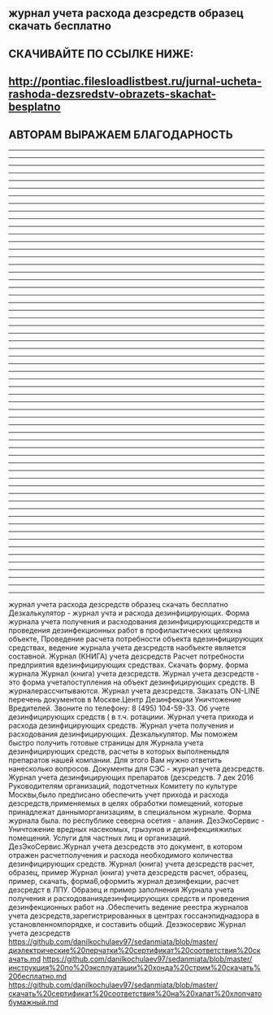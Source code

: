 журнал учета расхода дезсредств образец скачать бесплатно
--------------------------------------------------
СКАЧИВАЙТЕ ПО ССЫЛКЕ НИЖЕ:
--------------------------------------------------
http://pontiac.filesloadlistbest.ru/jurnal-ucheta-rashoda-dezsredstv-obrazets-skachat-besplatno
--------------------------------------------------
АВТОРАМ ВЫРАЖАЕМ БЛАГОДАРНОСТЬ
--------------------------------------------------
--------------------------------------------------
--------------------------------------------------
--------------------------------------------------
--------------------------------------------------
--------------------------------------------------
--------------------------------------------------
--------------------------------------------------
--------------------------------------------------
--------------------------------------------------
--------------------------------------------------
--------------------------------------------------
--------------------------------------------------
--------------------------------------------------
--------------------------------------------------
--------------------------------------------------
--------------------------------------------------
--------------------------------------------------
--------------------------------------------------
--------------------------------------------------
--------------------------------------------------
--------------------------------------------------
--------------------------------------------------
--------------------------------------------------
--------------------------------------------------
--------------------------------------------------
--------------------------------------------------
--------------------------------------------------
--------------------------------------------------
--------------------------------------------------
--------------------------------------------------
--------------------------------------------------
--------------------------------------------------
--------------------------------------------------
--------------------------------------------------
--------------------------------------------------
--------------------------------------------------
--------------------------------------------------
--------------------------------------------------
--------------------------------------------------
--------------------------------------------------
--------------------------------------------------
--------------------------------------------------
--------------------------------------------------
--------------------------------------------------
--------------------------------------------------
--------------------------------------------------
--------------------------------------------------
--------------------------------------------------
--------------------------------------------------
--------------------------------------------------
--------------------------------------------------
--------------------------------------------------
--------------------------------------------------
--------------------------------------------------
--------------------------------------------------
--------------------------------------------------
--------------------------------------------------
--------------------------------------------------
--------------------------------------------------
журнал учета расхода дезсредств образец скачать бесплатно Дезкалькулятор - журнал учта и расхода дезинфицирующих. Форма журнала учета получения и расходования дезинфицирующихсредств и проведения дезинфекционных работ в профилактических целяхна объекте,  Проведение расчета потребности объекта вдезинфицирующих средствах, ведение журнала учета дезсредств наобъекте является составной. Журнал (КНИГА) учета дезсредств Расчет потребности предприятия вдезинфицирующих средствах. Скачать форму.  форма журнала Журнал (книга) учета дезсредств. Журнал учета дезсредств - это форма учетапоступления на объект дезинфицирующих средств. В журналерассчитываются. Журнал учета дезсредств. Заказать ON-LINE перечень документов в Москве.Центр Дезинфекции Уничтожение Вредителей. Звоните по телефону: 8 (495) 104-59-33. Об учете дезинфицирующих средств ( в т.ч. ротациии. Журнал учета прихода и расхода дезинфицирующих средств. Журнал учета получения и расходования дезинфицирующих. Дезкалькулятор. Мы поможем быстро получить готовые страницы для Журнала учета дезинфицирующих средств, расчеты в которых выполненыдля препаратов нашей компании. Для этого Вам нужно ответить нанесколько вопросов. Документы для СЭС - журнал учета дезсредств. Журнал учета дезинфицирующих препаратов (дезсредств. 7 дек 2016  Руководителям организаций, подотчетных Комитету по культуре Москвы,было предписано обеспечить учет прихода и расхода дезсредств,применяемых в целях обработки помещений, которые принадлежат данныморганизациям, в специальном журнале. Форма журнала была. по республике северна осетия - алания. ДезЭкоСервис - Уничтожение вредных насекомых, грызунов и дезинфекцияжилых помещений. Услуги для частных лиц и организаций. ДезЭкоСервис.Журнал учета дезсредств  это документ, в котором отражен расчетполучения и расхода необходимого количества дезинфицирующих средств. Журнал (книга) учета дезсредств  расчет, образец, пример
Журнал (книга) учета дезсредств  расчет, образец, пример, скачать, форма6,оформить журнал дезинфекции, расчет дезсредст в ЛПУ. Образец и пример заполнения Журнала учета получения и расходованиядезинфицирующих средств и проведения дезинфекционных работ на .Обеспечить ведение реестра журналов учета дезсредств,зарегистрированных в центрах госсанэпиднадзора в установленномпорядке, и составить общий. Дезэкосервис  Журнал учета дезсредств
https://github.com/danilkochulaev97/sedanmiata/blob/master/диэлектрические%20перчатки%20сертификат%20соответствия%20скачать.md
https://github.com/danilkochulaev97/sedanmiata/blob/master/инструкция%20по%20эксплуатации%20хонда%20стрим%20скачать%20бесплатно.md
https://github.com/danilkochulaev97/sedanmiata/blob/master/скачать%20сертификат%20соответствия%20на%20халат%20хлопчатобумажный.md